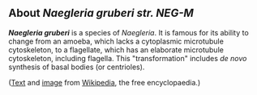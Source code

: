 About *Naegleria gruberi str. NEG-M* 
------------------------------------



***Naegleria gruberi*** is a species of *Naegleria*. It is famous for
its ability to change from an amoeba, which lacks a cytoplasmic
microtubule cytoskeleton, to a flagellate, which has an elaborate
microtubule cytoskeleton, including flagella. This \"transformation\"
includes *de novo* synthesis of basal bodies (or centrioles).

([Text](http://en.wikipedia.org/wiki/Naegleria_gruberi) and
[image](https://commons.wikimedia.org/wiki/File:9863_lores.jpg) from
[Wikipedia](http://en.wikipedia.org/), the free encyclopaedia.)
